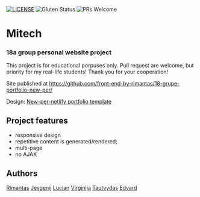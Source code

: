 [![LICENSE](https://img.shields.io/badge/license-MIT-blue.svg?style=flat-square)](https://github.com/belauzas/HTML5-website-template/blob/master/LICENSE.md)
![Gluten Status](https://img.shields.io/badge/Gluten-Free-green.svg)
![PRs Welcome](https://img.shields.io/badge/PRs-welcome-brightgreen.svg)

# Mitech
### 18a group personal website project

This project is for educational porpuses only. Pull request are welcome, but priority for my real-life students! Thank you for your cooperation!

Site published at https://github.com/front-end-by-rimantas/18-grupe-portfolio-new-per/

Design: [New-per-netlify portfolio template](https://new-per.netlify.app/demo-3.html)


## Project features
- responsive design
- repetitive content is generated/rendered;
- multi-page
- no AJAX

## Authors
[Rimantas](https://github.com/belauzas)
[Jevgenij](https://github.com/zenka4)
[Lucian](https://github.com/arnizov)
[Virginija](https://github.com/virginijajan)
[Tautvydas](https://github.com/Tautvydas270)
[Edvard](https://github.com/karpizz)
